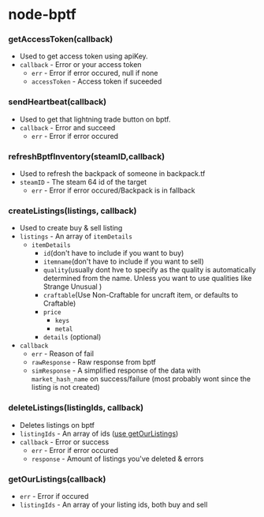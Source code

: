 # node-bptf

### getAccessToken(callback)
* Used to get access token using apiKey.
* `callback` - Error or your access token
	* `err` - Error if error occured, null if none
	* `accessToken` - Access token if suceeded

### sendHeartbeat(callback)
* Used to get that lightning trade button on bptf.
* `callback` - Error and succeed
	* `err` - Error if error occured
	
### refreshBptfInventory(steamID,callback)
* Used to refresh the backpack of someone in backpack.tf  
* `steamID` - The steam 64 id of the target
	* `err` - Error if error occured/Backpack is in fallback

### createListings(listings, callback)
* Used to create buy & sell listing 
* `listings` - An array of `itemDetails`
	* `itemDetails`
		* `id`(don't have to include if you want to buy)
		* `itemname`(don't have to include if you want to sell)
		* `quality`(usually dont hve to specify as the quality is automatically determined from the name. Unless you want to use qualities like Strange Unusual )
		* `craftable`(Use Non-Craftable for uncraft item, or defaults to Craftable)
		* `price`
			* `keys`
			* `metal`
		* `details` (optional)
* `callback`
	* `err` - Reason of fail
	* `rawResponse` - Raw response from bptf
	* `simResponse` - A simplified response of the data with `market_hash_name` on success/failure (most probably wont since the listing is not created)

### deleteListings(listingIds, callback)
* Deletes listings on bptf
* `listingIds` - An array of ids ([use getOurListings](https://github.com/DontAskM8/node-bptf#getourlistingscallback))
* `callback` - Error or success
	* `err` - Error if error occured
	* `response` - Amount of listings you've deleted & errors
	
### getOurListings(callback)
* `err` - Error if occured
* `listingIds` - An array of your listing ids, both buy and sell